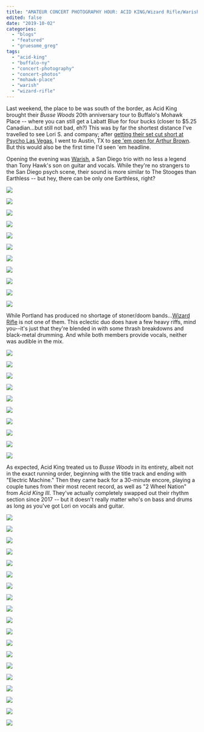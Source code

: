 ```yaml
---
title: "AMATEUR CONCERT PHOTOGRAPHY HOUR: ACID KING/Wizard Rifle/Warish @ Mohawk Place, Buffalo, NY, September 28, 2019"
edited: false
date: "2019-10-02"
categories:
  - "blogs"
  - "featured"
  - "gruesome_greg"
tags:
  - "acid-king"
  - "buffalo-ny"
  - "concert-photography"
  - "concert-photos"
  - "mohawk-place"
  - "warish"
  - "wizard-rifle"
---
```


Last weekend, the place to be was south of the border, as Acid King brought their _Busse Woods_ 20th anniversary tour to Buffalo's Mohawk Place -- where you can still get a Labatt Blue for four bucks (closer to $5.25 Canadian...but still not bad, eh?) This was by far the shortest distance I've travelled to see Lori S. and company; after [getting their set cut short at Psycho Las Vegas](https://hellbound.ca/2016/09/psycho-las-vegas-day-two-recap/), I went to Austin, TX to [see 'em open for Arthur Brown](https://hellbound.ca/2017/02/amateur-concert-photography-hour-arthur-brownacid-kingjex-thoth-barracuda-austin-tx-february-25-2017/). But this would also be the first time I'd seen 'em headline.

Opening the evening was [Warish](https://warish.bandcamp.com/), a San Diego trio with no less a legend than Tony Hawk's son on guitar and vocals. While they're no strangers to the San Diego psych scene, their sound is more similar to The Stooges than Earthless -- but hey, there can be only one Earthless, right?

![](https://lh3.googleusercontent.com/4f_OHIc6pkDSev8MpYTGgu5LXgsXu3OGm6_P7x50JadTHoJa5ewM2BTDfGu4g0OTpkPbCGSVorKhk9W2OX-FchiyZDsH5eCp0ividu3UZLcOQWp6G-5crddqnG6Gckj9tlkUh8uwiK2pcYxLkK19VtzA9OzSR0SWGbZ1e9CPz9kJmM03WcER8xd_cXeVaRE-qTiUb4gcatcRTRoY3uA_WYwuCGOEVU1s78OPD0HkwntK97Z_eFjBAH9K9rpb21Pa7ev63XouH1SzXBaqHO8APTnVuAbCgT_w6-THbacE4RAuY0waV14w6VGoKv_Zf1lefYzM-b7BC_EtRVOC-d-wrwlCTETV2jg6ZyN202oq0oiH6tSc-peKQH8u2-zPHIXCv6qZ7espAgTerVZUuOa03aAHvFVbgbL7lEXtA3VQFNnrW3-dM4dMlVXnMrVFoer8J2-FKZ7GeRv77iFTOfUZiEUg4S1-Q1ZN6XfcohvRyrkicT8r_2DvmeTCEhsfaDzk56qv4e91ObMgNROyCemQNafEGjcsSrWj8Sq1E5m_vraSkIolblRv5TJVWLXJJycgFVK0maN9PkqyZen4gBKrIVCWKyHarGt13rF2myz060iN9tBgZu08f0ta-QnSAdp0FJ_R6Ybx37_wSYO4bynJLtgKS2_6vLt6yq3OSrmGxS0VFbhlF0npZEPlqRBpQnimEiQwPOoU9NpOp2CR5pIGRMHLSs9txkkkT1nC-ARkguA8uZrR=w843-h632-no)

![](https://lh3.googleusercontent.com/E1zqw3xEXufj7gX9_E-B8JokYwWoebBsqoUIjq5GWszcrO4G4C-jpKlTfuOyHCNraSvC_F-Tv94UGJA5Ic1hLIu81LlNg_mUWwLXmpn3oUoEKD5ct9D5Q1WfkHmBEIEAkJWsG2dc4mqp8koNKw-mCT3TZYgEt2qAKviF-aPN4sH8uzGufuBAcPSDl5NwuWOBbpH86yu0qVR284E-YVbY3CbA6n9n5r641xfsozv8Z0hoLWC5JkmIoDHmZHLf578CmPHhDTmPZ4WrVckcHTBtdlt01au07CGWxWzpCU5urhz96mfJ2LQkJiF7jg_xsBwmdDPVBYQic5hgA11gEBUIrLk2Om8varVGdN2U24n6hMgB3Gm3bDYGA3P6meT7mL2rlDIp7_ebXNRnxtVGgldsPix_0zvm4mTUtnzgXIo0-S4GT3k6eMpcmiA2Nkx6XhkbxOlaGOPyOqqZ5iu2OiPavlkM9o8ZgSbcUSs4dRR4fwUF3Bt8nH50TRjsfBUR7euGkMRV5dot0QCe146MCqoCEPvt-BiVrzWwHntwGRA0eDNZePAk41m8rDfwnuL_eQS0dXaydU0Qw7bEOOt7XGZSFYrE-XZxf9RgKaPnPi06SZp_t80a3g2enY0GLGCLrPyRNaKoOAJxfGI62DP6R10I_yePg4mK0b6Bdt9WtX8Kk5w3h0O5nbCU5YE4UdLj-sYO_BatuB3r-vt-_9n9mSsrU6fsS0WlAR_TLOWUNyuP8Atmeqwx=w843-h632-no)

![](https://lh3.googleusercontent.com/I_PW2mvxJbHNxfOlwjkTiA3i6VDvrFjc3qDkGg707Tx1K5DAdvwVdRNIL46McQuy3bqjtUaPm_QTmQmLBw9hluoZN_48t5dzt_AE1nLw7TJ3eKEf4nsDyCzMCjEpnURxcmUrTqVl-VzifLT6NPq8NdCEBdvhZFPTaRfVeIpOtDEfEx8PxTkrSl4n2MEDV3V60rW9n904sCqkNrcnO5B-ChbwEF5HGkg5vHPL57nOUSZ3ixvCzdsxBEI19i_j6fz4uKkf2khJ-aHfBj_w-5NzDJ7ywgBldxZPdfgM3skTKQ1NysCphKtQuhWC-3Yg2tVbZwQBupuVHTk5uAeoNJ1v4lsgBmoyuKGHbXNUCT34IxBUuBiCpg9yz03sqGDVyDNNM_v1dJHtPYdieM7X6VwF4or_zxfqHmvrWN3dpKlzpareJee9ynV4TYZYQ1bSPn2yRVyAjl64eVyLJ1BG0RFDLNBkt4eHzmQZRvZhcBeQe4Rek_GvzIGwQ6TktAjgt8YV_DJ-5OEM30IWsQBfcuMSId4ZuOhCavIxLOhj468ofPVFe5f9etrP2TnvqgOUUe-PoVMvBL8D6h4b5mZFilUuAIdrCZZSszFrX4l6_p_X_DkICMUwtROKSuAzGmiIFnxFGM2MA7gDciVHBfbkqbYI3VWHpdEV3tTbIaj5X5I6zgSYWA6QdOduSYQrpz79YeBd0qouBw18wFyfvBJGLpBgx41rQnWDfNFX0hQR8W9SRhUpQuzn=w474-h632-no)

![](https://lh3.googleusercontent.com/KsO6CsoobSzGaKpQJwlWdpf-6ViZnYcCoES1dhbgvpWjLxkyCptPXKnMFx5k25aFTMcJC5lbm_dk_Kh84iRCBqSaxcHKi3BP5Za_9OSaE94v9ABP7-AoGiuB5udMW45BYEyI-6svgg72qYld12qT69fJw9gJofxAth4KhaC5FYcfpKM8eCB9vJ5u7uuOeXWYFwTMB2eZwA_Rqf8cqcJRPwfPRBO2lFq1lNX3M82nsvNwasQstgxjfcyWgWZMcAdBf0CZFLoUbW3EKrYB0kyuMqF2ek9icJm7bo5I09kOmciOaLHVn1n09BhyEDSwZGBiMOEnzjoW-Q4tochsVK5up36mts0Os96K2DOjHzY3cZpb2WcmiYAm7JM7mgt2Cv095-FhRw4wjWHBsRjji5kzUx956YmTk5V-zCuhFyYLGEHdWxaPJoy47Ac2s1nnKiTAQQxMgK-oZvhp4Chs0KwNzSzv7ul8qVrMdgr5Hdyj0CTnixQGkbwO8qDku7nReXq1I16KgxFug78azIVeS2MR92ueuBgB7GH_7z72FINDATrIHt5koNOVR6sxp31McgIWGcuQJN4IH183ezV7vzx5vvMVTMizVhee2bj13YmEsg1CbYoP22Q2fg8B0-OdmNiY8nfehdaUPBXJbBmWZjNhIVKvHgWh1D0Gp2uvb9qhOUw2_CHCT0n1I1Lkd58nPQJRIsUYoJ0fGBQZcl8vjvl7nZzrIbJQmzJ5BWeCO4J264aD2VKY=w474-h632-no)

![](https://lh3.googleusercontent.com/0AaPM8tF_JH6fvbXriyEXvLLewuahMpgLWAuQNVVZTv6Kc7XgytAn12_WS2TLXf6sQBbCMD6_Ws4Xbo4DAVkYeW6XYeiYZhI82-9BbEGKplYm9snIXj7MlmwGeAfErjFJQrZcti83LZYgduBdE934HqC6JiAYeKn6DEPw90DsOKLVSe1BY9LAm4Qy1QuK0a2dEBWMua1hT_z4mGrFr7g-mZDBkEbHopZDEYJqk8fKx-AW2tcGIpn2NpWq0fPLMx7Nqe80OS7uCC5G7n6zo3wrFuXEYKAZyX9hKi9xDe29ZcGe3h4B2e2Mt7OR7_SPjG3HWFylwRjllrwAu4yzJsrWyH1QPKVd-bo-qdEAm9CDt35PQIZNZv6mXEAWFQqXn72ShJYukOQyBwr3U6kuYRRrXplsOlCOBwRQM2TZ5AMUTvmCBEltEgdDRMQCWkflMfUn6rrxk3JF2nig60ibJKaejFp5SmNEC7KWdZ93Dw9CKJcXI-hh-NiRg0bl7SIkaq0_Ij9GVarq7qEaLBNXCN3xPg5p9XWGhtWYiokqzL4UqRJjhQti6vfXqfBXZkO52VgVq5QEqB5DVT2s-_I8lkHP5q1ksRbpCbwb5Fg36p590OxLBkdM-Bg-TU-HJthCEbOMZYf_8xXlgAqn3sBb4kgpoD1JJzTkdaZHbavcbkOhx92QtyjfEKQTgUJAYavBbd5kRlIbgzIMHoyV-oDvVdAAsSJWeNKUY2FATNnK1cd3BMblrMR=w474-h632-no)

![](https://lh3.googleusercontent.com/4crFJcAMiq-1bmZP86N9DfrFG3a7QHt6T-Z_Q8S0x75S6wjHl4GljMBsOssdEm4LcsR4X-tUcO3hGkjO8sOQWKtshvGSHaaoeznu17h_TwudIHggB17Y9HTuzEbE9OnSu9o3Z8ft3MsejsVPe39OK9gwsRXzlpSHCOR7hv79ySmVBzd2y3w9w9r0-czwvg2u0skW1q27Lx9tuimiSK3hpqB2sknwVN1vcC9rVooF1gNki4ZZh7vLvvKFAan5m12pc786Vh9vo_9nebVKmNoEjUfnvgxgn8vhQ8iyIpkaNisGcji_SlTsr49JlVdPUvD9zj91nJISBMTFMDEpU_gbDPGxR6MwePavkLlRFpzhg4NuPpZT2mhhCH8vOwsqXCgRXjnyT9CQUyjTEy-8WWwKlhSxEwPz8G2RaxTQMwj0bJMOExMKWOkSJAbkYAm3ON6u2iTzE2nlADzGaZBRpInusiCr_HWvfJtu-Ut7JsPuAN_4IVsaU2MBlZNlZQtmyU6EJYf5n7Mky28r9MI7ol8u50GBxjlOrCjz_-NQX3sMNG05wIsZc3Mrqlddy1o3dfNtyw2Mg8i4tpEZQG0vhwYO4oCFUoNtlsxktu8S90o-iiWDnMDf-tr6GJmcck533yFPqDw81m5QWIBPfJe9ZrEFP_VzPZrSxklf5EdDtOopSW4C-JKC7nDIixjTvmcCjg1oISZDbD1DgGZQcrxeP4tJSfHLE2s1SmxA2KFC8C4FIUZFAzYS=w843-h632-no)

![](https://lh3.googleusercontent.com/isXMFVi2-f4G8TdCXnILlTMrCWIHd35PiF8yvqZ0WV-eEod_O3Dm9v9EOE0L0lERntMq9k_YVBGjJ28daXdWROF8iLIdXPeTMzai858stwvNlZcXFxe957SH2yUruEJaUm13o8h-TLdYfSe4rbRC2zm7LBLka0Lw52NYoqfv1z4p_LLikuDhopXHjaVuSQGukUFhd-8TGuh6mUYaiaPh60ZD-cZrNIEAWT1I8YLVBo0G8BUN2fFlWKH5yIwp_QRg6QGwNt-fDckDTkQ2dcP_QVygq17DddepiIJUgmTEgnVfu8UG9t8IqauXSHUP88RwbkXiWqnL4A3OpJIkLFrqqEsCYgspkWob_8hGfWVrSq_t99z4xxH0vEj-wD5X351NLTJ7uH5XgXHx3fNmhJKZmT7FPebXz0a4-aE06t_xBFQImuLNrJQOnsbm_WNtGy3fRlQrIhM75EbGFsVK75qs07GO5sgUWE2Zg9mDTCUDwmTNRqjFHLfhv5bW__A9vu38M7HjRzxHR_YqWtdYrDDnH_nzMBBlh9J6WCX3_Rjt8N9gY3JSXbmNgOzZbK1obY6gBwTcw4FpcIxwG1CMDgMQbpKvQXwUwoR83Xqgkg32_7_dHo1ql_WlJ46mldmW3HjSO9uzPf1AR7sOeo7novboWgcDooW3ZfoYmbbpV0-dnpSfz3boHgVssXfihpHK7Xe_UCm5Mdur_UEiCm6fdyBvS5YUzI4jnGQwuXdx9pvvop6nWqGc=w843-h632-no)

![](https://lh3.googleusercontent.com/pgaeMTmDYUhd6RpMbhW4jcWcm2dCeq5HtvHLimsBo3nr_iqkkiQDSYVXAByfCdkNEwgM2tW8Ms-CaKp4oLOxWzY253a4SWb_S9wqeI8-go2ADmDlnYvrOXQIM_zMslDOQre-40f0mE3nxw6Qyh_ojqJN303DilxB4KDZYReFrFxPWKF9W2bl_JfKUk0aRcD8USttfLQKmtnyAMRSLCGqek2GZ99lQmWbGKL60GQXvuGy-jms7h5MtmiArPtU34seIL2-GiW---mE5c_qBxBYLIKLxTD73h5V8npLHT_OTMdCtWaLI52LxE14YEB7f9AlNlFPd1AN45ntnF9mKeAjEfhxUo-C4Ob_QFg_IFQs4iRAOlUYmS8KnLwdJPK_3dR3PMPFIwyLFk7DJI0qDrBtQUmNLDiW89QB-_7Re9y7qIESuEZko-8Zbupmk5Fm1T1zW4Uhqgu-iZ0KUUdevnaBgfqlXeS8KsgBJnETxAyhNWsL2FOl9jCb965ncHovl8-xME99AB07gTF0_Pb_W6ZRSw2vRMN9QgueEJhibub36cQeEdhmRkgsn2aGuAF7W3WssU_YHbUoFdS2__E0LURjPNWSvmUzT9sHYPAkLCkAnwzMLeQGhgBs_mMGFNPWNYzccN77Gauq5c_gEHy5eUn0OKtLZ6Vm1k0bs86F6CqFurtyhLmTZQXVG_SVp6JAP91wg6WZpY3CytXSIgktRQ9dM_KWslKCQEjGEF_Vl3GjdqITDct_=w843-h632-no)

![](https://lh3.googleusercontent.com/joPbgOT2jbZDjfIBb3j2ZPF-Mgeorq7zxbIhAdNoVUb9XInjhYa0TbsYoS-jnydCet6Qpx_fAGUHr7F4RuOAtX-V5jfUW2aaHaOcqvZq3GLEt795HGPN3VzFRUK84cSPYOitTDsLqTxya58PbvoqFbHNq1ZZ3vBSl_i6FDw956w1lHvSEVQdXumps5OP_gcdvHRg0k12KfhPwLt04IESyRGyasX4C-9U9VPQ9HWb2jNODZjQGauXCsLMPPwmJtgRkfSuAYV1GT1SLOZ-5FTVn9J0-W48X9PJ1TrW0i2Nj1rxYRsKOLk72unem_01Dz8qxLc1PHzV5v-oCRTCCybBuIg51HOY0VvjY-Zt17DGTx9X4WenFt8O0xRqmYYzXlydS2irngJWNOevm6U8eYaU4uMNqw2hC9MltXq3Bk2yKj5P0qTjcTACwBhO6tpSahYtrsj2RtyN2qdcUwyg4_NYCJZUtwHketwncp9LQt_JBjTnK3owORff_EBznBqIsfJVbw_xgQ3HgNxAQVpGORId8x303nRhDnuqxECEBwhJ_WWeV-TIi0_ikcYlo3aamvqdwDZXxs4JX4x_POoKtW7M4u8EPSJ33QxNziK-jNWXi-7tqzajV8JVRf2DDZ6Eb7--_GgYCr5G6OqqAda9No98DADOCUtIxz7OlNSAkPvTNLEdYm3cSZKb3MWJnrLIW4KUQkb9y0aqpvekgVbrVuXZu4EARRJ0eloD7SIsl_Pv_iMuVKxY=w474-h632-no)

![](https://lh3.googleusercontent.com/ji6Fqz7F45GFscbtCHx2YvdfwlFm63Ocp_CeLqN_bmCfpYXvP5zqGleKKn3FQROKydR-HXYvdfplssQsWbWY5P8eoKm6CIt651o82oZ3U9gT3sA-BMXIAIwNWWlZ9IgOoXfH90YI-w1Zay-FsFdzSWQcnFRB23orm_WKFqGryOLnpXdw8hWoCoGIcQQufGHmbxIDd-zg4w2L27r0Hca7_nru41GGpmn4EPg17GJstuVdV2UM9pyqrOHc9fE9AHOusbREEIGNUx9KGqD9SkJ6-f7h-bfh3iibLn2D6AXFr68turjJPycw7JlELIPm6ovoV_PZ6uWdanylxlquOTXHiVLBI3yi9lOUAqdFFysbW0Ba2NAg4GQh0yuwhoav9s02g-MvNWZrvUvGKnr8rQgUUtSsb6FX8xUx5-BIlTSaS_ZsfKaKVTgd54wSoHEJTOmYdgRa2QwVtR0rI_hpTStIMsIQrlXnoVMpdW8uNKs75Q9pIa8zB_2gEhaiyX_Psyg-rSZLPPbADZnbaZx8SnGN-YMddasz2PnKfG1Qxxz4lBh9e6hzm9X7UYj_F0KO2JziJ_jc3pPjMNOzxUjB-X0hHG0OXYnHOwqNLhsTrh-kBSi9v92S8EcGekN8q9MHzhlFW-DHWfMHJEljOhL4tFfE6mQtxGcYzxSwQE4zUO3QLU217wXzl62QY7SMykEyA-pJublL94YSNBFAZckfTyf5TEZtr3rsDU1YctiC0XB36ry2SGCS=w474-h632-no)

![](https://lh3.googleusercontent.com/O8Y21HkR-za7tu5M3at4yL896RQgwAttpb6fNMk8Bay0SrV4gkXBIzoNfDF_kCB92l57_Tn3ZPCXxpwQ7Th56obQN5_B5892ECRjfCOwT8iHE09bgj4hBaFmI8IQwFXWZ2k8GYeao1h9p9haSvYCsuA9freiq3U8aHJrBuyQgUkFC8IpI0wItgVR09gPGR3_vkGj2s6yenwooIE7RcgZg28Nv8NnrCfk8-JVp4bOkJqGs13qWdmDIB2A6t2RYeTJd8XgzW_jQrVDp7jQvQvzIUYfqm4Fl8pgfzFVYIe8p5zY2Vqucoo31Z1hS57EiFyrTmYFiCx1SoltCMhZ-LnkuTYQZHSz2naDXFzPVHk1UpdtnuYI2JbUVLeMYunee95l_u6gKukIY7r2xXZw5-Kr9Y-wcJ_vzhiSqFC3mxke1Ujo9dXN9gEEuuj78Kj9AYv6j0KkkWsttRWvwlg-V5e6ts1HmfRZZ3H9pbQMc3haxIeTnDljcW_1b4tZm-DfFkCCs7c1ZEk6xh9rMi_r426ja3BZ7pcRhjTmB5LidOe34Q0P50NZdco1_4_yVrORRfUpzO7OjPg_yr3nebqb49QFE5q77lw-kP_RFozEjddntTx6oMxYwwY3XET2OCaXvnha6tJ5rOBhyA3BIBeOgILuYLn7Tz63OvAzELrBAmvnvMEqiWLhS3-lo83JTJcYl-Ebwv6iqOqb9i5NVD8CRT9c7wtdGZhElUxM-ObsnLlGfy5ndiy3=w474-h632-no)

While Portland has produced no shortage of stoner/doom bands...[Wizard Rifle](https://wizardrifle.bandcamp.com/) is not one of them. This eclectic duo does have a few heavy riffs, mind you--it's just that they're blended in with some thrash breakdowns and black-metal drumming. And while both members provide vocals, neither was audible in the mix.

![](https://lh3.googleusercontent.com/IEZ_eg_62pxfUwTrMTkiET9P2eQzdcJR6ZQx-lOsUaSDn2ORzvnu1QCRhdh_feJ1lZ66m1nga06ZTxeK83nwW1l4_BUtLiCsW-HEinCmPAHlw5bhQqgGA3xAeAO_E4jAl_nEwmllNRm48O07NxLlbic0UQenFNnDwkb7dr14J5HOwpl0m7ruUGyz3Vys3bTovjPY-6PRUxU6JT94xuufQvrzVm9Vd_QgWxjghgwJ37soefoq3KA-Mr4xi2sGJXb9DBaqUtQswDYXaMe_r-CQJ4DZKJPhc3ZlEsaHOZgYIRXE5HmRLg1rpVAqSYYjqOC7I9lbw_JiSpe4yVLdRBgCkgIISgSy_JpQmRifKdVFNq2xyrhURBe42wa6oKH-4C0mtMK4Lo-JtrATFlCoVmHdJoFdZVKOrxeIEXfOHiqzZIYbRvcHS1yjgJ6W0krfLD8p6yYsG3DmhoBLoSkiCdamg6B1FgFfZlFAcGpGqA8DWYleDfKWg_VeSVH1hlRVHONRdEGinh1YJ2L1wRk047xbiu4gIton7fRinEZq8CDe_sZQgpFcJY41qI5bGNrxmAZYAjfT9RKZElwMXCpI6dCdChwY6-LzpJdE_ahh11m8foU5vqEjicIR_iNWXtotHJG4xJUNGCDwiQfkt_QnkMojCbp3_Y2sSW6wW-RR1acN46jGQT-drZC_KlXFdoVgxlpt-JU1juGAQFyOuapwP9ddK3L9pP555c5RgLkLRcDnEhTfOCYC=w843-h632-no)

![](https://lh3.googleusercontent.com/7wUB88QHUlkjFjWc1cEOBqoXDuZhA1t31yxfUwScgMMuvXCn-ZBbRVZlfMkruVvBpD2Yl_skS85zcq76DiBcZxm5FtZODaKcInSAyHQOvovx5aDvRgeQ-FDyb-2G7qc1oY7fkcJjIXuCa0CUZPIXCPmcwN2QeFhJfYUkTxlyXdgzbAf4wUCvjV2STccqPE1fb6CnNU6Yz50LDE5wnf2OwLEb2VxkLwE5NvoGIg0LmRGA2sjhKSZl2ONspD_VonhAFWZL0vu-E_QLQ0igRu7apBHyCTLSwrZ8dJHNWI_wrmSP4i1Ew0AsIznb_DUYvYXBljG0E2P1E6dRF0mlQWcK2hqGa-E98SZfz-4DpWwAU12UUq1CPDGvnxW6pnMXq2RTkdJ_bBn6-E0yrc5meInb-CukpbA14xS9jMlBGBl19p-3HpV6kwRGmzMFVTMwWgMq4TFL4oen4jONjMCey4z5JDhDnaaZh7pVNJTLnTJfBsxF5fI67H0F33-cAQw6Z28q-E927wAbwY-L-TM-_LymVtI-7_GAvZRGyYQKZZ5TwfD6S2xWxBhm_h15nH8sQiWP-2NW0XWZd6T80XqAFH2ncy1quQsft31GY_6ukVmAjamb5S1UE1LfPNWLlCLe4e6Uy4bUxfymJIAp_zMzOhNNf6VuOzYbdj82_t6Phi0U_2NEsfbqcd2AA3_BDQmNmFpmPBRBY-iEY5mDs1wtIot8HyRxWRAJsLKiCBuer398Qz1vpLIa=w843-h632-no)

![](https://lh3.googleusercontent.com/sc1xkvY_awyzrxpM6S5sea2kuL5nQjoesOrlJopg7e8wT3FoFZ02-OVPofWOCDKOddnohRoC9CoZXgMVZeYk4api-Ng0OId6kYlMA5dFCYHByoV8-Qq4AIJuD0JyS9fZJZfBi2vmUrHJKZ-05e7seZl2VuolKHnx5NBrKpaJO47TVPpw1azxC1DkOEnPglODu1eSpXX4D16rxcgUGu1bjOojlsKosNz5TwyV1hwncunW6oieNgOCVbYd5E4dSAhauqWVR7MSC90gsatbIBdN5HkwMD5UDLLCkkWD7o1OEP5IbzpXRW8Cx3NMTEYHGaCevxethPGqf3jstIg1kU94LR9Empr173eSzAsMn4i5qZ8zaw6i_gm5UHsdwRcnUGV0ZdC9l8TXimt_pOF2hQ7elhlE-fS3aeBLN3p1dYzts0Na2el2IwA7usXU81iygxrKME5GdcyRG_7BPPPIoTD7F3cs3cYeNSHroIfq6nM4aTW4GM_heXaJSpxpQIjEgrKw7EShNYIv2pb_WLf_na-JbbzkgVJQ61XFtxMVS7mYgY2sk_G3_mH_8BTFD2AGketm2IT4mZYYPaLp9oavKO0DhRzM87W9lHyhTo1h56FWz_8C8UaLZI_owFBgPS2Ojy8mnz7-n5c9zEoXQQNGQyJWNZdoVZjwBQcxBMyFOilOov-3PQQ3E80YEcYInSTEIs7rOpYR30yYqpn3YaItkBqirY24pacX6Oz5AgKNld6KkCsEegxR=w474-h632-no)

![](https://lh3.googleusercontent.com/3x5YkbM64q-z6hLmzc33t6VTPvxY9K-Z77-9jyqaiNWsR6uqwUsaXcsRTGLXpW571B9qMFfhHtd6V2sDWPedybsRjQ2nJfwlAkg5OORf_vtkzhqwYIxQXjimpr6NTuA4QG7BtaZ7Prw6ZhHEEufNQgBX35pwb5TsrhVpwZxLCnHpy-KtzaFx5haUAbiCtUb5J-fs-53MMdoB3SX7pEuVgpUplgyJlfyHEBqzjABGM2tWr5VzCY-wrFCIL6n85N5-Wfe0aSjGhGrkF4DCzacQdK-eSTueDMIUwRwKvNCR24Ex__dfNK9P8ICsUIBTF8wZVZBL4BgdXb3-lfbJUuAplGSIEyOmWS5ysSBihO2BNJJ942RfOf0s4iq05arOwk6i7-SHW9pwOHcffP5vPm8GOO67YbazDoZImKnaTgK7HXc2K5ovxY1ou1JA2a7pweoB7rOLNHICdZeuJfTOET4_36t8KK4MOQ1RcvVjaON9usRzyWu2CBO_mv2Gp3g8Cwgi89ENF5w7eX-aQ38tUwRE4vUWKEuM_TbJh5VebiOJPdSjJkDy0JybzvMipFiHElhiiGaTnMbbV3QeD_StZlpdMGCzhQKpsJL0XlScKjxf8hNOWTQaNc3o3ecdzVGM5nZvX9BL327nKAvvLyygv8hxwIzwBTTj7djuEn881O6HUeaz2sZqRNzxZBqFpn15kSZ-TpD5knct_eraXYztMzZH5IqPeGetmt8HZZNjs2o8aD5LPcMI=w474-h632-no)

![](https://lh3.googleusercontent.com/TG-tGEZtC1FJ6YCT7oEQUDDXNC7a08CIWhbi-UCoeXogIvLw9ydGFcNoadkI6GDMJqxbUEeDaapDlE_MeTKzXPVcV3cP7uSk0ohZvtEFcsqFWUgkG9k0kNceM4RHHB5Sq2e5O_IsHSfT8q6EY2OTsXyU57q5c_ZiwnGPdho_jXrdFHXZCP1Uk1OxR2HWdFFTSHkKlaNm3ETIBC_7w9pJRkBpVcUbsBazxqV6EyMfEbdgxcYP-aKWZwohAN85eBcsKQ7DnW4h7Y02X6PSXvsni-Ql3JebDIwFZ_mfe6taKAA6AHO82CtmYKjuARO3SKFcXRik5Wk_kZiXdyArY-3-wBiI9WciOi7Qya5LdJOrHepZQeCM3nTaPj6aWyy9XO65En-OyL76PVbyVBeBFSC2S6mG1agzKoPqcPuyt1N689PLXlc-AWkIapjDBefcGgmZUs5vZKlcxRp7cYYI2GJL6f9oNazgsEkBMhyOVck2srKrKsvidWWrBumoIKs5-Ytx8DEOEFdA3FekLhOXuwt9dzlWkuFvSLy1BWVSOLjC81WwRQdNGVtC5kfM4eLxIW9sz6z0YhgJQ3BiS7X2fEWdMY9H29q3p64VBreM7pOLWDDJx77Fu-QugT4TGfyYlowtodmtjeWhOi2rmbdj4rya9WmAAsuaCq4801z6PbILu570tLVIcXBTJqD1exDZIhVk2gKoz4BnKm4aReZgDUtwq9_avYzPR5xF5RilPQ2sbB16V9qN=w474-h632-no)

![](https://lh3.googleusercontent.com/LTv4B85kypoLQcibm2uRQ2kDD8CEap71PnF-jtLvsJEjQqJJl2AANB71iXUVomtLAdV8O3--KOKcCpCYXi8hstWY9zaDRbr3ws_sEiR4AVO5eWGulQYbLux6Sgqmf4LawJE-i7LMXIA3b3YxxLTuRelD_c_2-M0W-PyUjb0rVphpEfVI0m-_lWNn215FKiNOPGKHWSJMh9jQj5AZb7F9ZIX1880LEJNXg3BOqzHvVqKIkwI1FWSyvvULiMu7CrycowEUHdNwOtUZjw9HFj9N3goZif4zoN-UHoRRBcoADrYQIDBhIh1g3tGwfwa2AjEbVgpXA9oiE1FfYY8QTGxn-iMVjtTXBWoaiZLOQJ0E3HUfQcDi7tvHAJYO0TNCGtiTFb13AFAveYPB-JaoBTEDOwMHAFcKl3fs9nQ7obD3DKMf8GB5NlWGaLcDB19eprzD3wb7-laBF-NGcgt18lm63-_2DE8N-DxJaqIu4hiowgkfuC1SabwcSBfe9siGAnC71DRNeEqZ5Y-xPJWkLuD4CLBLN0VNn8SghqUmm6gcj2KUWjrCTsJeNVZmmhQ-iE1X4op-jPac0t0vMdPAPxM9ezZjtfr6lmXAiNpkgrnobO-Jdx2_qkYUfQWzEBEpCiPVu2JAbZxP-KG2BdjqFPhjNsuAFi-p5fcZG_2e7NjILJgdM-AUiw_hZRiohcDqE8_7SdQm4TYKv75S2kxiRZh3MOilEnBiKsYwh7K-jXQ1NJxGI7Hs=w843-h632-no)

![](https://lh3.googleusercontent.com/uqNc-vAOiox_jlr7KMu58WtOJkbldykNmS_-a4pXGT1BhgvYxRWxg8HazdD1pzRSo5whL61VKUQvz0SlM62BmrejF9mYHAJRzvxCM9zkyNdvHbQsjmyZ3lJ93dlrIxo-JU5X1wcbHPvxpT6emtApEYHOp3bf0HaDfT-B1LDEITO3Bns--nh3wVpMoSaOjJvygjpQTM8AcwmPXfB_Dcv2kqrn37VfUfXGrqHVDyPqRzQoONWeStJg-RpISYMK8RRvCcTSDOyYnOWE_NuGrnH6XcNcfszXxb5ed-du9EgluVzU9K9QdytsFpOfKouVA36w9MuzrDOy_uUmOZOSzbIqys7KaECpJvOwerv88ekyT4vr_88oTbJTPXwlTIrqYCggDPBj73znvMd8WGl4741OWXw8c0NNMlrEGsKOBNxhB13KuVjedG22pJ83nL1R9u9HF2m5geeSCIwgER1eFc-Ozn1LkP9uO6jw8k23UwouGH-UFWV_3iazhGiH6o3YL0jFKMZPcUJHybmyNPoT7Vy9JBeKvlbrOqJHJ3MMRxrGvvn6-M8h1gJBzLRCwDY3mjAwh3P2bs4x96so0mUwsVXjxD3SRYdDbvxjylLK5UAP4sqpLJFjM1kZ4-AdV3cfs0-zpjXAP8rPqvwfQVtqFt5B6AVZttkWyGghNEQ3XpMrv1X-NiIBtN4qr6QrRMrVtDdiFmX7KPqdizSOsf52RBYeWBgkuscoMQB7zfZgwfDsf0JJdN0q=w843-h632-no)

![](https://lh3.googleusercontent.com/UCAw7H_YkSAijF8bm39Q-KPXNfdXv5ODMT8hbZzCnbsSm2l2wiyDjVcJdDi076cyNDMXfWY7xCeev-BfYZtdygHU1_Ld01YBUuq7XiFR5iGwea4St__JNoIXIrBPvBxahXvgOwcVz9t3YQk6geUZxJXnRFzIdVWM02YqcCHoD_g-FGSMu-nji4FwacyDLOrmK7GQZ2ufIhZO1wWhfDkVuKXdhvv_l1OWPGkOc_uYNu8aHXrO5dYdBXorQ1iZmF5ovqqGRB4dju60gSjbbP7N0ou85jyl5NI_0IneAGhBPtBKTXG5k2ABysWnTKj58o0_HjBe87hdsdq4Dg1zHuRbcy7-g57TV4UfzslDbmbOXJpvWpYaN3NX5bNoqajJH1-tL8MYElXTRmSWT2gh7cesJB-m3_OxwDmDrPdby6w0j8KTYdsId4tDndEQD-I0CBZq2HBL9ww6UXiZiZnjOhNto6dlcUvrguHSf-LF0mYdzvsWgV_NmsoFuYWMdOTaqeb8CESTf4G0xrJ4p6BEs8UVaginWexLFS2WjCVnuXviLnm1sKWX8LnME1NnMbGbxmCQCRnmOvEk245UMcWenVBiQoReXzyDZ0y8R3SbVE_nlcsS_69dGuFgJOGChE1tnqtWHePr4m5PkP7QBPo31ylJ03ygTdRFb5JI5soxXXur6iJJpFnAT2INRKiP8zu0CzPvvlYqn7xxaKhXJcAImf5GS7K8gjJn41qeARhaMBKrBjS_NmMJ=w843-h632-no)

![](https://lh3.googleusercontent.com/Zx2FuBSc-20J0gu6i9MS-kQwQdSHgnU4jYW8krHJPBzVx1tgURDVE2lyaxTa4OygBT-rjQAC7rut5ymQhg9l0E8z2X_LPAGeAHhrfGrVO0CcA_IEOt4I4M3fWcnRyV0w3RWOFBLBGycBoe_DiPm8iQdSE3W9FLwSX25qQ3j2GZwdIAnKhQ4b0A7HeBiawgHKfA77njqOQwONl0v8BPai0imTFSzzuvCVniSuM6FKPce09RG4fKCb3WM1Mb6UGDm08CqyoLabQokk8oWrAwzy82I4BgwZ_GUFQPxiA0SBaDFSElnZTf1Ot_suTBPGrs8w-JYotZP_tG7wij56nsbaXvMhz18unLyHoT8CRSWbLQ-CD29b-6BUmT2EE52AIvA2ySuyziDKYTVpgReTHH8QxK29kf8rkVBTNHNvFMiwFutrzX65o6PcoDO93DuMkF6sgA44tJ15yrs1ko7-Cci_wp2qT54_R-yVwCcCNc1uM49uPOig11YzqDI-MOAz46cEC3Yoqgrr2raCCQSux4JQ0Rz1eV-g6nSAFyu0FB5mjuSXBjWlTzKXcausap73Gj50b38ibAu_bf9pXh3Or19TTBMRKskFfbeM_zJhnh7G6i8nUgdgNK1TORCNzZmmkAsp1AghOhi5BRnlvzacmbyAO3T50EzyLbuYeLmRSoxK4zX9QUWAKtwdYevLr2-xRo73Aa_-EW7xJixLVWHA3QaegIc8NVC5yi1W7NLvDOqkwZXDjY0b=w843-h632-no)

![](https://lh3.googleusercontent.com/JtQXb94YvG6uNwXnDYvC3c-B51UjfzpJAp7aH5GqojNzmEqfRtIT8cbTfXkvfaBpPbMDDtvvSJaepLSGASFgspBkzLrIqbKEz1iZqchSJ-9Md9JHGNakvUFBsmtkyGhVc0e99uteQfnb6qeLsKFQW_8I_RErACdHghYH4TvxyuknpI-SpZ9QyV6Ku68ZXbBVRwWgY5xIizHjFz9KC8ni7lsN6VpeOFqfMGN4dcXQsA-rjWt4VUWj-1d3VwmFxUPEvQoWQ0-qsIHaRecob3P29si7ePgyaSxVxH9IskbKUxAeEI7wNDZDYDRf-ygKMMvpIh6gcb662MjwCGhFPJAOD0szHIkjiEOGwQ8FXhtjEYM4ZfPRcpzcgHdPZ_gS0t0H1lPsEUI7mpuca7x3oNOEQsN3GBbGH7mENQ-daik3jlfE3Wk8tTtNto9mZMZu3nUBFF5uq4ZXCqM1bRAKF0FDwZJ1LdDlhAp8-WSnA2cqwj7NN2nCDpL3i_exgEKRg8gqG_cu7vjCeDSqvGjwYgs71liZ7wC-AeT1t-5WjWnDNmqtsyYaGuoQ-3irLw_eToSm9Cy7DW7ivmjlISHFP67TWKjjlm6tYYwl6q54Pd7LkUYWXYpcpivLoo3tGSdL9fET8pRtqJ_Ba2N6vswAC1Q5YaIk-E9Y_ikI3_WnvVcDFGfoXHYabogCva-KZneUSdqD00xlbNOtnAVGHhvk1THFcDxBKZl2viqAHq2tb3RDkrHlYsI1=w843-h632-no)

As expected, Acid King treated us to _Busse Woods_ in its entirety, albeit not in the exact running order, beginning with the title track and ending with "Electric Machine." Then they came back for a 30-minute encore, playing a couple tunes from their most recent record, as well as "2 Wheel Nation" from _Acid King III_. They've actually completely swapped out their rhythm section since 2017 -- but it doesn't really matter who's on bass and drums as long as you've got Lori on vocals and guitar.

![](https://lh3.googleusercontent.com/sNHq4QXFu0EfVLGYBdcQLhFcLZsetpu_hpM0muYaFky-6xwhjVLqY9ZWECCpEY-Qjicxsph-pqOmQNsmFufVpSubIpzDQEayPzFtecBIBnP0a_YNyOzRhxvjx3F7j-NkS1PFWTX9ncfg1WVrmC5kdNLbeIL-Z8Rf2mkv6MzK1Gkbu1RsZsyISbbcc146miRBlm6oAdt36IX8VIofDCAxwZnvobkDPC8T1N1nEN0PGH_QAxXGQo-UhIff0qGUfyfDqtQVgEeIvvK3CYPrvVtQGGA2iS9CojPM7kwAiD76Cp_3vyou1uQvHC_7RwytcDL2kYerP1naRIfix-fHOc80XEh1B8xR0lHcnTYq67LwX08KhYVGEvaONzDug_PWNhsFkYT3UjTcQOIpwbpywPxGB3MjbavhKZ6gE6qTv6qJY7SPrChsQrs2eAF4q8y3VmJDHGhqBl99oelf6ueAnVOofHsWcYsP0PSMigHh_PMDg9oyJDpqznKT5QSCNAYEfru4Kt0CeFppWQH5b1ZamF7jZ00u2gG7H84GuyxxiMAGOCLUmU2kjOe0_cuLXfUq6wO2fzO22RHl2zfJxWVo9KcRUHsxngQ4OccbBveH7WGeqZvhscHUZMAbD3HJEDwXgtS4rbmcTSEK9K5DGKUEE7ovKyH3tFCF9jIcnKTKkDaHAToPMIeUSa8tuL8vXtTJAT_tVqzNw_JEisi8ecHDiFvzrurno5TpO_-GDQjAe0eHJGRI6qx_=w843-h632-no)

![](https://lh3.googleusercontent.com/UtvumjhNiZOfadFGIWzP9WBYlekh3JUXxkPS2TXVcBAFIIyzhxLdzstn_tGqyAOmCF1VUUTsuuSbM2sy-ZdNkUlUrYX25Pc3e-XIX1UoTENvnvgkfeRiJL4ucXleWYuTUhHFiGnSRXYJaLBKTTWSMgA25oTz0yr3hqxoRPH7tKcQuH8-wl30VNBLfstLzZ-sfJc2mDczQhpx1X90vUtu7pnP32T9bkCabnA-FXuo4qZvGb_s8s7n2qHbywXKCVd8nNCFfnsoBMo8FiNkIKUKgUaGa6jlB-blCLimRrQv2e147J_W977_jXPKNe9kJGy9iRJfFV4bTrx7Vp6Qrfv8L_9XRga1GsXW8nuCFDvsdBsLSpG_BsIOPmUiVGBhlfcHVjJ00G19_ffjGID8u9W2IJYP5-Fml_8Vl-1FFP2znpnJlf-tg43z0IUdYZ3Aa7V8dNGumC-PG3U6UbrwzxQCSosSoO-6I_GwJ1X858m0-W1tpNHeoWmr5ESalKzzKp31WUqfjWHy6wP6PJk9sttUjQj_WTEb8nBjWwAcumFTh2TrcRutQREIAA7Ef3wePUSHaMJMlKcbSnzVY8sPWm8u0jBh3MJKyRh7rxuPAstnSXYJEpXD-gV-pe3jU_gc3ph534TWqNsD9NGmiEOS3vA67gWcuWobAduwaxzmJwAQXS1-P2IN-X0DnCX9-5xbWlSG1OHYrU13s6zmQooupQLqA2-A32wI6BVtv6d5-V1CkkWTgvEM=w843-h632-no)

![](https://lh3.googleusercontent.com/lsYA7JgEc-aBaCbjN2ykV8A8CaYefKCn8Jv7B-MKeCG--38Vh_LSlVSDH9eHs881SX_DaoPAlF1Pt0l9erS0fBmkkMAIDl_N1yzfVT46j7uRJMjkewn8qFji1-huwCZasaOPpcJI1K9buRzEz3Y4FyDSOG24GKTcO29b2q-1QtDJ_iKM22c6yLEgrHnGlB-e6k9k-p_E4jMjgeVBxyyhgXFrlTkeL1_dNLUYrzmmYEbip96QAtOEahDIvwA3MPGw0Npm9G9KejcJnzru8OebN2l0ZdVafQIhUFRtxdha8g_5UrcRcyDZQV6loYQ_cvUR5X7ZgBSoJt7qzyviuH8VwPw9548DH2_8hcIr1YFRkRPf3i0F3ZHrCxoyogO1K0jTg6776IDZfZsX4-oFnV7xl7XhQWx6skda_1m42emt7TWuyYSHL6YggbAGzI8hYoR543UpykexWT05Bzc1ceGqTHwss9pWIld5iJa7QwZIJnkmIZN4HXWpED-ps1_Vq4936nLRcrAKX5TkrgvUrhitT5s-TaIRWHXac4Kzx1Jznxq9kp7tWapODJBXegU3IC2dGdTpKloXs7q2C8Oumktw1o1E2Zxysw1ADtWh5HNYcaMvvAmOV8Icqyvmj8e1TS4NRo-3Je7Uga9Cyv5zgVbNSj6u_jbvO7XxBfSP-x4EWcUf9pD8YYaie9Wtn6zGhOEIamGBMXH6rFQES8CVTX8VXxQUbsecSuGKwd2SCdlUak8UCbM-=w474-h632-no)

![](https://lh3.googleusercontent.com/ku78jSc0I4KRWiZelVtZXcqYzD6CCvlTRO-wzBcAWx53Avo2Xn6CqYjrzs6A0Dr6uNWV_tXw9ZjLqa9JL4SK0Ajja4BmWrV8SktQkKIpKl5ymSdFs0IBq91pwMDZccPX-TWNp7BDLIisxQmHwAh3oQu0lhkRsOmClePFUrjWX2rSbgStu59S2eplgvpJnDfB-YWAhQe6uVkvrI34jNimpUQgE9mUSpHwzbR7voG9ssPbfvTFyM5eX-ghdXM16fohQFJLryZEoz443WLzqYIPVlx8lyPR2GsHqsccI7vDXbwWUrXg8q8YCLfSajmMKzjRaXohMWUTr2YkZ26FjlQx0ceB72kfPhdKkPJsTtGEd0I1ALHotYyembeTZachmYvACXZ7Lhy8aNRjr1VSW4JWpsG3SidJ2RjRs9CL2_g_HAnG32zZ2JUehofxRIoiKmDBVYDOdjWHSeFXtBDkF1h4xnsFN_vWkawUqPIQ2M4uBekBDOfMbiVLdzjINe1qTJ3RfrVYE7I3wEcTDIYg2zMabHp6tp9RySWMaJGE7ESHE7xdcQ1Zn5Epz_LpiKk60EZao9NASp4eY6IfulZRiXMiNr5F_BSPpK5gjT9zLLiF5XN-Y_eLW1tGlzqyPr3nbMfA7agoIEFKAJz69CSRrxDHHRB4bFzkmsJQpU2Zm8Oxf_Pbpt1LCTRYa3xlNyBjwR75UrLNsxaEu9xNy0a1F1e4Tqrww6yUM2OFNHW7VvvLl-E2lH4l=w843-h632-no)

![](https://lh3.googleusercontent.com/fsarbWhbSQrlW7p_txKrmPFM14hAGZRG9_0yFG7oGVnNpz1emd0VVrWONvkdyO8RfSNzfEfE9MIq1Vdyi9_XZ0AByK1KKKZD7BqvSZGI1d02NXKmxBM8CbCbrIjkA5RQx1ax2Wy2xS-T3OGeN81-SxLxWHHHrvDsDKBBpJ8fWHjqYLl-fxhCe6K-XRLUG6Kg8u6SCYyZIi9HXPBxxBk6EVBvNNqVQYvbWu3m-631Otwy91MJ-BYQk1gJW3O8YaZuadma22f0NpDcLqnldu-4wbIB_yYVGJhfcnt7fBnNEZOCCvW7J2cBK2OmhhiY6bsWAbCnxpYc-fm6SCFr2K1b9_oXg3qAgUEX-dL10h0GIFFmwoi_FfohNwXeei255--6OVqE1VK9bL-b3kojiwwrEAEOBfloqkTr57WiC_n0EWsJoPUruS0pt2VZGTWYB7Iks1kvVzcbrWj8GnCqawBf0IOSrPQh-MKy8FwQCsZJOrWWstjvUO0fP-chSNemZTUCSNjsboz4igkbuq4sw5jCursD8xV4hBtkJZkuD82GvRH1rHHdXq55PoLNggpprON792zyJBk52_De_p8UOpA7fILIy8bsoljsXvEDRU1LprsDxt5PHdx_5nQlg-a7QhW13ot3DX-nsxlIOItkmGyriS5o9Wj3dz6d8UoYTEJ5LCApcAtGfm_EGG427-M_iVnRhft7pSH2Iuxq0nBlMKzdexjVVOMAxtNKRhzoHjNsIBvb1EpC=w843-h632-no)

![](https://lh3.googleusercontent.com/cXYJA2TUnKqXEHTu9MVJyLeGbFtLIMXOmr5veF1L3g7fgYG5PiBA0-hGXUjYb90bDiCY2KVwpGSrL3oMUG73KZa0T0QghmpflY7aYvpsLZQKPpsQ0xI6YwOl7gI3RnxHms4hkC57I0VuklwIEw6KgCHaan60nYdJjKugnEk2vGnKDcC9GdWc8NPjmSZHHNMgNqhOTrRQv7io8J6cr4BMUS0cEV2pOKT7n7FRDpgQiLjyrKcBv43Xtox8O_gRbPhvEAI8Oio2TKUCye0iYEdpxHi1UQrll-9qq-GPZ9yCxyZ4omF-Uk2vdKOdrHN4vXmzVn6mAhKH9ueF1jk_ZE2KGqPNGKZg4mGlYO7KZixQTnZHWNPHAjbxnLg8KDf0w5XnvI4P0dKy4gay4TKTJu7mqbLaX0q4I8FWZF-fNgaGKWU636rvRRaNQET2h7GZGHNNWW0rTeMfm10uEm5478b6hJC__bWUI7WC8sOQemCfjjjWjzl2v099yEqlL2HrYZD92gQXuz4NuMkGJshPMkEvmCtm78yf5-ZLO5rtBcgsbXus2eZYSnx6S-mxZnEUAAKlMeJrkMrtjxbwwzvr0SDaMxO6zqHU3qB2zzTrXw4xh_xTczHVa0NprDpiz0_NZczcOo0QnRzb-XviolDEVTv3mI1PbF8IdVl3yAggAJssUsY_MW2QqLmMGvGanyAnqoPsEuV3rW2tzebClgP2lC8SQfvHqDUP_vtKul8hnatnlQUWeTs7=w843-h632-no)

![](https://lh3.googleusercontent.com/3apNrkSsDCUM5ofgeQzMowlD0pe89CpRfTji9Y6z3hAumizVJd1bpObCw3TSb8-xkd__cYCX8aVrbdS7LmWzpHYVEy_cYxI9jkydr5ZBIoq2jsATR9LS7fbgUZFESziUE6napxtz4aidjHM8B6OHh_fUjBt4HrYEpw3-bU7jmwJNsY5tsAzHAImIekqU7A2b2H0r4nEtDg3VGYbgjc7druGp4ttrmrHCDlD41LiBy45huhAhoSUaB1wzyIyHFHRM-Qlsl9bWDQE6hrNdxW51oi6Wi-NrTpbXt5Zw3bXvsh_i_7Nnb8Gngbbha9L5EtKkYMyW1YNVnseRpcK6gCleyfLZKlbJivo6BSR-vNWGwc1jMcXITeouW74R44cC_STBM1H4agIKtHgrIsJ---VGjw0bYWoCoDomn0eqz-LSFVrqjM6idnC-7nwB75-K0iMZOCx0iU2vnPN97xbgpM4a4x6nSUbC5j4S3UEMfJAmIjc4oGxi03dREt_4iLNs0OjDViEXBdUzbEW0Op-s-bw995PSciWQlKOWCEK6IoW-qL-KGwpSqO9KBuQrY1JBDnYgMWo32oowSQDW9fsnTQdT6JRMr20i2ATjbQNCNEIrUOu4ZupoiU9eLmXSGsvAKi_WVdVDe8sUD5m3e-KYE7GjqFy07uLkt7WQMk3AuC1ZcQDxxDI8JPPqD7SOWKrHDGnTWVCUXa6_xa9_ol4SK4VNh3vhuio6xyzGXzYYDZmmWxmk0xmG=w474-h632-no)

![](https://lh3.googleusercontent.com/vxNRB9fxG1Kzx4GBY1wxIQeRrxG-6zC-YYX0LhwZrxWPRfFVI3tnNmeWoWA4coRlv5npZnshOuvTNw9m9ZNN962NPCBehpz8dXRUuiHposGdjfrlkTbbAF7IcspadtJ97N-qPXL8fXJBidnBijmfs1dLHWI6lfCcpcbqBQoXnYr0pft__vCxVEus-6MSLgrrm5-UVymLEHyrGWVM8k_FxCY0ExahOuGCSzor2s5Zyy7Avs4fRFBgkOzLdCgs4rkGUW9TMzy0qcxspD3fz8Hx1AwoGFQ7pB7qwEmC4Bx0siTjhHy-Y4sswe2Cg2GQMZO6rusgbOhp24wvHNbfEJqpmQstE2YxbM5qw96CeRY-FlbNbTjtU_NdefsUJKiYX0qdwg1jSSgEo4gAfJ1XovdyOOUT39GL25smIRvIfgQo7x_CnlFb9VYEI0z9dP0DpCaZ1P7YAYng6AvTf_M9zMmKrs0Okyb5Nl917uWNL2htOGX5vJlop7f6LIcYUdHMDZks6rldWeHYJ2aGSwzKYmh6TxtDoLfvgSAsbssvHFo73LfZ8Ih7PiqPJ27xINcxFAPiSiv222FaKIC3n4lPcr0WdfR23JabIL1ZKpC8MdftSBCaNSuZch-bxwJXLpbCsT673RwqXYg7fw3Nx4m5h14zP8EC_UgfDtZfTCn9Vr1ghv6BwMWd9xGvzQv1U_asB7aOY-2bumboeUowC8lmvZf8rn4iEldmFLXaGE6iI-VirHncS-lO=w843-h632-no)

![](https://lh3.googleusercontent.com/Gyrob_DPb0lrqusIjVE0KJ-Nx8yEIQ_Y1-CUaBWQ9Zsna7FVF-y5uIhdIhNdVQHao6tpvfp_Z0h8xtMc25CEz04NrQDfgZRvIvnMD_b0EzE6HEzN-w1jyjAptkn6dk_XVI97XyMfcuZY0H9Hq4qOaLlzqXMVad81IGfqHgMySZ6lruX00c517hVVEtPz2fzIlH0bRsisAvXHsjviWBrOnuksKwVMqJJdpAEawHFfeZg0bn5m-1O7JC_g5lzn5KDm51xt17AFMgf1csdujdksovAE_CJ2HHbTcY4Elrie3yRbQno53r-xpGmPLszEl3gQHLExEejso9XIRCzQWoX_bLo5RTLbqsimw-T91YuDpTFAQSf05yrLERsQY5yIr7lJ2AwTEGCLGrKXvI3FHOJvF7Fpd7r02rLBWNgcC4ICvBBGDt4fqv4L-rULBj9l_C2woeQNbpr-6U5hnbzDb78tOKaUsNzzmIACffH6dYt1f2Y88oKIIXidwQ252Q_e8iY51fPnxWcZrxLk5RnRhh5d1VZUZaTmxBR4mwWE1zUhHwwFSBKsV4QpL75n_3O-xIizNEodsCQr6xmU6vb0XILmpwOWh5RHQEkepR-xIy5mLl13MxvFwYj8tQoKKvc9aJ7oQWJOQ4FHyul0_lk3av2gzqQXteDGnkU_zMwEhqjj5MtChZXWnJYo8EKh8oW7hIAHTsy0NQ8DTOWZU7-pVkmk9UhrusZ8Cu6ujDxHe7wjquIGRNke=w843-h632-no)

![](https://lh3.googleusercontent.com/8mDNMjkhUtFiDbuCQln8T09pwhkN93Is9ByXTNc4aAatTiVKSTg7ublKEWYrh4hKIyZidvwUvOXxhM2-QrB_BswzGs9KeYgJdq9daXS3DJLy6qEhRAeRBwwWVK3tz7sl6dRG-FeXwfvoFuCfg5DwH_ZFfwGZXMhoLWj9xPNhnFLqi2qQ9goa85v9GRM2SSL2yiZbOlRk008WhLdM_BkEkSBq8z-_OFLvbW2Gc5Os1CtLJvmJK6Z2J4TxsIyYHK03U1tPm02UlKX5yuN-ViT5hZefpScp8W0yWVoQAK7OppVA-QnGIaWoebvi6DGiyD_s7SlXvElgDYgAi35o2Snq-R292w02clJDWEeETC9QiG2bkhVw-ylBXZmc5NA8Wu4qBoVyTMf4pMFR4IvaKa_rMTUktDuRwVymox0SN4zeK1GpgV0d5KBSnddnaq7iFhbHjVrB46Lx3Oy9ZB2pcfbt73DsVqJpz9OemD3ZGP_tV9G1lgyO2g0y-rgJQTjXMFZsVmKwWFOkuapR8awddRxLrO4e3I23dbfp7h9-3oiFb81vl9uYP223aW1UKfPTnJml78x9yTIKazeatTv2TcRQjmTcFnkqfadRlJzdbBzv-D5mbkfeP9cFFirsf-lgBVZLJ2aSWFdIceYTGWeDOTzkZyxW-A1Bwd-QQvwPEZS-qVstKomyUZFbqR1rFkC7ruas6lGmVmMFVl_h8EDOONbK3Lshw4tsENNQKCKgQeq-N5ruOldx=w843-h632-no)

![](https://lh3.googleusercontent.com/9Tc5SN6WN4TNIx1Ui04OcmowactAKxZ0_8L-vAhOexh3pppiIqdTL8bpvVk4sQOfQBr4sywgULJL7fTMv4mXuKJqHRFrGd3SH5JkdeNeG-iw2PL4KfMraQpzIysUHLFIDNRagYwm5AbVd7N9GZv27E7Gd91E74nMabxBWmVD_LSLl_DLgBzsif4pyQYY7HzZsZDIbu3OtRfR1_v_e9i6v2LIYVrBCnQ37hEYcXK6DKJJUjapVEBDUtLZlVbqjsYOT__eF-1x_iu_2y-zUPdFpf2qRmNnX2XZLnC1touDNJq5dCj0hnG9f0huoLRFlXWR7Eb2FpDrgL2WRRBm4k05IgZoniMYxxqvvsTx8ffKD0YrHY5il7k6RTnoNVG6yfy-SMu8LlqJX0Hhv29MSixdHi1BNZy9E0Rw0BXW76gWIc8Yvp_pU6BgSkii1-tmUnV8pOH3lbt9rBbP8SThsW3M_bLcHcvyXbyuu8MB4NgLjLliB1_BPNyxGcA8XHcuH50cKWZ7FAZWeuppJBBVAt3PbTEkkWuNsAtys6LyWbF5gJxXdQfUk3SFtYMUo7jvF-zaASyqdGCOSeWCKGIRQVkcGTB2uSs2KemfiCwQ4kmZ_uDkkaF2vUkT0l4nbqAfv6E7nHESgZokRMMqtUzlXftRpzQe9Fn8h8q90gdiq6njGkgJXmnPBTVCr33kg25VpL_XUxmy0FLtAaMyWvRAV7AC4OoBeorlO9B8xO2WY8qsv4eImHt3=w474-h632-no)

![](https://lh3.googleusercontent.com/OqrDIEJv_L47glCfyFdUyBRi_FK_3QWcidBFW12xRbRe3syTR4qVMUSbOxKG_rEnLDmeA5-ECB7ZsFZWI1zJy3WEq8XD14nVSZA5mIv0GzjxlKICskN0mhwAfb3ZPF6YIpdIWaui6jxWe-qvKEMEW0HS0LYcl1QrJgbvwozOZUOV160_Kalaej6FBGIygyFkX8tQ8HsB0gRk4r5Iiotio6JDlH_-YSulhMZLsY6c0y2cF1S-BgBad-7bwO5B1O6ajno4lvKOp_EKhbTHc-DdtOfScVYnS0vTID_dKjQR_couDUHDDRRB9PreHCZ7AV6U62_WEqGUQfXsZgpTxLbp9yaJAUl17pm2e3NPbM1kAkmk6ikGuniNFuRtnbJTwHR0GlGuD13IYXKGkVpyVaVt-13YuAYGjwVlIJnA3CYMOyzhc1qOxg9jZHgDii6e7BpLjOp4VYI2m96zJ8v9KgHQ8C5Jw-kfi5pbaobAR8k-6qrgNM8BmQ-Kxj774XrfpSxFW1REYIq4l0SS782IgFmNOxBFtEYu_WFSyXZOn8o016Zl95e8M7fEzxhiYzgC7Nm1xqH-51l3Ynto5iz73vLfKQNPdwa8FvSnqadq-KA-Vn8b7Lp9_syi_CsVYVq4J-d_Oj4XNi0Ts9pPsjJvzWcaDthvtVNorUmkduVB-w8MtyLwO2MDqhDELNC4ZOfJJ8BdFc-KcKQ6rgNX73j_DtVzMnxQtAl0IV75wld8F2-V42tJ3Igb=w474-h632-no)

![](https://lh3.googleusercontent.com/qrETUYBdObZ00ypV8NmYVBSpxalV1RBUzm6HVmJ7oO1eDB4frsSNbl_Ss3FHXgSSR7zxb5HGbg0B9RlNJQRCfpO5BzgqZKP0A9-2YB-H-CSifsQAhjFc9x06HUdj_Fqx6nDkyjEIRKJlrPjUwyb0IkJLwiheRVarxob0NIJYCeGqn3zRmrWC-R5sRpzbRqGYRaHF3obREMNclUuWieEGuUh-kvpapxgxa7H1ZdWYnHxDb5WnCy60WLJgjzeKF9TGh2KVE4-aIkfnHEiMe7WJIhmsX0vF6-X862_Uzt7dTDppiL8IAmxSgzMEz7VQLudvCgBxH1OFpYahEwOEPsMkBJEZKO1Y4RsvjSxl9EfGvd6jwYVZ1gICHAMBFYyMe-Ze-P3r3QOuyQ5u-5ELjo4gzCU4P5enprfPSN9zIQlbgJHgV0CgS-PpCrKTbX1Na1wJYq6mqRFVRKpPDGHMDb6xxqNAiDnw0d2MEho0EbveZ6wF6COVs14ZflCev3lGw4Rymm6Ke0lsi5fUlVSVOsPpoSWt4EYU8RBJhC09fLdkufg3rHYB0nd9edkqetGFNoDEdKYu3jm9mVWBL8WmyHKjC3cpLKiIANOmqw8QCma0Tnf9Gq1k4KqzFCa-FSW863mpF2J9yPVgDJE-gDXPhmKKG7CO3HuuYuxeQWFWHXsUNDlHPP8l8WLe3684-DNTFsbSHYMtIRKxn4TmyzVseEre5En5I5woJeftlzHBuaRxJ3J02Gyh=w843-h632-no)

![](https://lh3.googleusercontent.com/x9EPPZMJgIkk9ftKi3jNpz-lhobzO3b1cLoold2U_erUIOKuJKuFYwseq3K-iYkIPuqqaVh4x_j3UWvcwt1FUqkYr-t3ROJzoV9oxzeuIpMqKNe4FIgiswBbXXoPhNDfl14QrYa2Kno-hFQttF96HYvqngLzc0earLSkUQthSqvmz1daqcoPJB6DF4uGjX7dLK7bx_Kq6m6qWuJnfuINNgFAWRP0IMXER4AIOTEsjVjVZ0_mC45bFvooTqH-dGaQlEcMEejVegJ4QqaVGnZEUkplk5M_3DeOu2g9xcfMuPUBuzkcHtNLiwEtVH0RHQXhzJEysPqwDKTRT--XLaLIDMRUERTwX882uSEAMOFmVbIUoSx99TS6t8zzwSBGAdxXqQlnZqj6aMIozBmxvVXnaATw5Ixf9_hzBe5mF35yY5cX9I_C1cU7Gl2fWAr2dGBN3R-JlSB5IsL2xzgW8Qgk801a2Q5vI87Lvl9Aok8gOW3VWGQi_VMDX0gGsUvdTdimgm7-n1JePEwIog4_o4Z_FtStWs9odT2-TIfz1eERc8DzjBnPD3ZfR-hdGu3zCbcYydz7sFFRSH8VVT7_MEOVaMY8VRN7a1pGiLThEXZ680pcwDHOiL5Zz2nMmIcG_cC3c1UqLOR2olZMf58npP5VDgzeH9WJFYCDLQyOTrFEzWBtZx9UrFYlzaf93rRO_NiWu0GJSBGcEhVWnsRngzoXmGhDERKWrh22lL9P0qoSnIXhgJce=w474-h632-no)

![](https://lh3.googleusercontent.com/GmqFVxH3PiSwTKLJsIp6H98nxS6ntSrNJSPyPdOtsjernFRxLHxgRosTERGCaPiTFriirCQFAk9lckdONSOZOpd_g7Et7Q64c5FA2BcGMrE_V_uWvFDjtG3HpLEp_pzo2sDeVEBJe7jvnVPZNnR7PHgAavi-IK9t74i5O3oY7ASx-yXzFb4_ciIr0fLtlGrK3phiRitB3955ZvU_BNZ8RuNMV_ePgEFdGCxXxJ62xgfEvOT0tpWn4ohxXp_iZigRdtlgIbv-NR5Wcv3wJpTh-ITKBvCQngHN9_-eywbdJ0C4SV-mALnwiDoUqiE1HMG2hTAPmugCbrdi0ZnFL6W7GgG4UzT9UNevHnn00F5EMBwFpQVsdriB5DTj_VgXoNdbQEsqOpl5bcmJY2WtZE-6NyqR7CUHX0gUWp3T6AohS91dN39g-LcHqcwgYkGLVZZQWH0xZKFZC1KXRLpAsxDjMCktxgMSlegYyPD6bAj3oSWCFDCNX1NK6DCB8bEdCi0h0cO3YyOycnUMJN9Zze6MfTuCvpnGMMkRNuRY8-iZvi-eyeBlR7XxhgmagpUkrjJAiG3vPh-6OApKEmqHVlrzsG1o77HavW_H-PUDhhzSKxVd4-eWBOrCvpmq4x5Yo0ipkq1X6w93GumeekosRc9n7ZA16vPd8gCLZ-X34uZiBLvLzUDcTsEGlbNXgNtC1zPf_bQQMxkhFsir5ofg3tDfBco4T6w4YOUKqvvPXsYcZigQngYK=w843-h632-no)

![](https://lh3.googleusercontent.com/hMcP_ooA72v0eeyhlQ2PXZv1g7NsB0dAkb515rJxqc0wGqh2wjrjvq9a5znMRzXSQQrnppHOvX8sA_f2cIZYjqzh_pXx4x5IJbuJXc4rxKZlOdk6q-ZFUIug50RqpxGsFkqvVMvWoK6JD_prjJM1VvRXwZLdxmcJW8dr5v_LM6Tv6UHjwQqrYxWGUuAgFW1DkwQtk5DzBGUvCnw1qXTwoENVV_5LFAOX_HNkR7rE9QFYFaj2skK_I_romim8sah6IAZqnQ7n75f6qHirb7xsC_7cQ0GTm2qqEpqgvDtB8jRGs1LU9etwhw4CGqWwHht8TJXAyWJ6qTfjzlLPqxJocVpRY_YLJEyRRbYpwkYdn9eBTGxErLXx5Lmwlw7c3tEPFlRUy2t2hfVk4DC-3XeZjEUx2PI_eA1FbGk0KkEb-zxsJypbEsZ1lJgDGzPuOB2HmeNy1IrAmjIxgouu4ao--Wo90hxGp3eKdaOSJfau8ciT4IYjEuvYFYG9r7PYBd8Rr98Ft9l4In4d_i2ff9jKNMK-_H5NwpMYK7T_4-oVl3MMqD0QbFi8ERR9oUsXfHPrQ6WBcl8qn-kfuhUsjd-IhcL5xsHOygEbdnUMVDpGSjw3b5v_Rw5q87ndD6pIjKG30asIAXlas0lA73o-8Pz-6GfIO_itEqBWH_-8XG5gLLx2x1sqKBs_052Xfcl0Oq4rlYZ57LbCVIkgmB-l3w6lvdWSAxy4DgH6aTdsHn50SNmPehXJ=w843-h632-no)

![](https://lh3.googleusercontent.com/eYSGYOKXd8yQ_9ItvvU2MjxLOZEuhXpiCZFaN0TDee40o-mAa1GQmOE47o0NrTGRSvSDR9vYd5rM0mergF2VjWB-lG0xmr2alLdUNvAyFlTMirntYMtcMJrxc3wuMhyMEkPKxfv7MYNRvpnWKbvsHMXsnSaTFn7WC_fndHkALEdqqq4AD-cn-MFDwtQ_Q0QzBjcWjVlGssnn5K5elNG938ZHpF41i2ZP3M_bmwQ2PpajcnT32T-9EPBsKZZXwnOKa_LLayete6ODkU1Dnnra9ve6OZ-V1c7OsIgz9hD2H-bhofWNscLKPRGyKg_Ies8NOLxUqAAeulnRyiE3C2uXfbvaNELbLJrh5voUADdXbolNfuGRng--M_v99HIuvH-KkiicKiyh_xctsHz7VlNlxve0D06Do_KoQ4l9Kho-CIyC1gAY33UQlzduoTC4QQ54FXGX6YPOEV9cuIA8R2VOOC5IaCUlgWXaagihqwH8z4Q2EvU0_OUAGUs3mbJFh_kYDYCf0E2nVMDDCZiTWmUYCj6YaQqJJLnfOkfO1-WZnY5N7blwT4qNXI2mfZZpchUoUSQVVFgTgEEh6VLwllf9H04dQvKfTtaXPQfWe_PJ1HQd-FbLg7Ch9j32eCUQvwK6HtJJYbaeljkrIEWZEMQL19-SKUMgacN6c63aXyLQF9jjdiB49lkeSXkMIqNE8d7z21HSuZ8Q8vV7fc0tJegNXb49v2_KDODf5hkamSLuox2k9CZ3=w843-h632-no)

![](https://lh3.googleusercontent.com/YVC_Bo-FY1cokSSeNPxLfivi9x0GeW8a9E9KtrFKZOnH1jSP3zZ-tk3IYMVCaZWxbdJkY5HcDmLFJq1kovZ_mOyA5K2bY3iNbiU0M8mZ312Y9C-B6uCEAy0-8b0yXmXqmBZpIDJCQHH0hK_6xqQDOQUXhlIevuD9vpk9EMD1-mFcbW765iXDqG8ZH4L4MKFm-OKz-MrwGX9CqsLd6ftP_SNC1MwTGQ7xNmU2WACTkhZ6QYX09_z7rw1lJg5F7aEUYe7w94js_k1iPNSYSiXZW_vUdn5J8lfmfvYhtzuQYeESquJwOn6fSrLtme_o1I0aml8iCkOig17nZn66-Y7al0qYQ6r-k0Emo_IfhP_ze-nyUmIKVu7sTPZjPrwFijcU3MLntAi_qLD-9W7ewNJ197uHsTeMZudbtXerKO1SSnetOaknE3aglQSpjJkYrshztlUu1X8ChcaH6umofXFuJdHh8pDQkU0Ke5lncNjuI7NIvZmjEyN8S7h5yzbn8eBUmurIabZpW7cOk5QfV2KhLcZKIOVbxeHIyL8qWRjbpas1r1KKCqLWBEnpLE3z3vnW8hxadCVd4Nfr5x-Xa1y2BN1Zbc6aQ5dd9RRVGlBnWDOMGShGlv6Qs5-0Hek6p1SCGGf-2kkvVaVH4nMEcO5ktH7o65t5fu4izR4rz4XUHnXfKJkMoWqIAESk80EZnqi7laCsbTyS4SzyJ7e1BJcznUc-ESzhCXzGmTBIkROSyUwRJPFK=w474-h632-no)

![](https://lh3.googleusercontent.com/vh79oTv8HINQD0FOOwBVOJzacwl70iZbxPN0l8rasUbV6PsB1yIFDK73mNC-rY6hCU3bGN8FwDlKNHFJ6BDj0WHbhzBFMqusqnGz3Pbx1XWx4OcudLMlgnGx7czZXviP-L_7L5kg6uLlyb6FNQcjdLnccizkDC4FXY88psA3YYUuTeFOTIA14vkS90hPSn9TAT6RQkFLVosCkTscdj7fTMu9SyI5oBU55QfIEWNdtE7JLdyKIiogJWmH-G4ExNxZ5Gn1L0TVu7Lnmh-UC4vGWXUIWFMzf0WVD5EAIq3DSJxLWDGXXiaqiK38urvMF-W2XTeARyXpq4SpvHlGZj3O_sMD0xcfvLB9QHpGvDzEX-yiOFk5PYBcPbgAZUwdmHrV4-YdN7O69mwtV1v1HuW3MPa9xlnFUUGSjhkaUEhG5CVZqrLOV3z5GhJITvaOwNdOeURD6SW60s3M9KUb2PkUfYrWkzJQveDfbYsUtuV1d-8dHlQa8SziaW-8lz_frOpqxYRAmp4dpx0QNV7pnvl50jAfqYga7Qpd5RLosxLOUcEZ1hZ140Ydrk8oMDzNIX6evzfwxVYC-v9UiYzt5zJJWI1epzlkfrzsb7r5oU4b9Dvh67BIw8ns_Ho8605aj6vD5-cJbyB2ckmgYO0JYnk56RxYeNFYpZK1PX7Yyx1zWv8gQW7lAVz_VKm4gNDzONcKmyFxatK70eatn_Q8gpguXZ_BQMArIRYZgEqemmaO2dfOXgsI=w843-h632-no)

